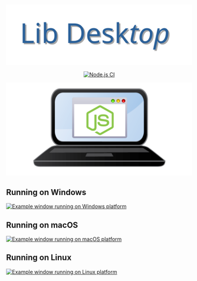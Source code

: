 <p align="center">
  <img src="./src/docs/media/name.svg">
</p>

<p align="center">
  <a href="https://github.com/parro-it/libdesktop/actions?query=workflow%3A%22Node.js+CI%22">
    <img alt="Node.js CI" src="https://github.com/parro-it/libdesktop/workflows/Node.js%20CI/badge.svg">
  </a>
</p>

<p align="center">
  <img src="./src/docs/media/logo.svg">
</p>


## Running on Windows

[![Example window running on Windows platform](https://github.com/parro-it/libdesktop/raw/master/src/docs/media/win32.PNG)](https://github.com/parro-it/libdesktop/tree/master/src/platforms/win32)

## Running on macOS

[![Example window running on macOS platform](https://github.com/parro-it/libdesktop/raw/master/src/docs/media/darwin.png)](https://github.com/parro-it/libdesktop/tree/master/src/platforms/darwin)

## Running on Linux

[![Example window running on Linux platform](https://github.com/parro-it/libdesktop/raw/master/src/docs/media/gtk.png)](https://github.com/parro-it/libdesktop/tree/master/src/platforms/linux)

